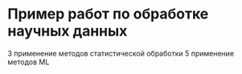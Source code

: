 # Пример работ по обработке научных данных
3 применение методов статистической обработки
5 применение методов ML
